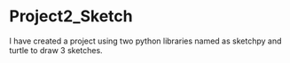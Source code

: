 # Project2_Sketch
I have created a project using two python libraries named as sketchpy and turtle to draw 3 sketches.
